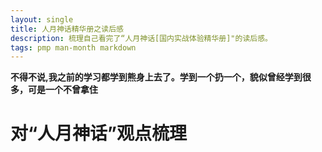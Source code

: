 ```yaml
---
layout: single
title: 人月神话精华册之读后感
description: 梳理自己看完了“人月神话[国内实战体验精华册]"的读后感。
tags: pmp man-month markdown
---
```


**不得不说,我之前的学习都学到熊身上去了。学到一个扔一个，貌似曾经学到很多，可是一个不曾拿住**



# 对“人月神话”观点梳理
